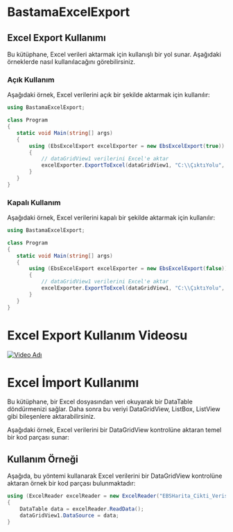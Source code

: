 # BastamaExcelExport

## Excel Export Kullanımı

Bu kütüphane, Excel verileri aktarmak için kullanışlı bir yol sunar. Aşağıdaki örneklerde nasıl kullanılacağını görebilirsiniz.

### Açık Kullanım

Aşağıdaki örnek, Excel verilerini açık bir şekilde aktarmak için kullanılır:

 ```csharp
using BastamaExcelExport;

class Program
{
    static void Main(string[] args)
    {
        using (EbsExcelExport excelExporter = new EbsExcelExport(true))
        {
            // dataGridView1 verilerini Excel'e aktar
            excelExporter.ExportToExcel(dataGridView1, "C:\\ÇıktıYolu", "DosyaAdı", true);
        }
    }
}
```
### Kapalı Kullanım
Aşağıdaki örnek, Excel verilerini kapalı bir şekilde aktarmak için kullanılır:

 ```csharp
using BastamaExcelExport;

class Program
{
    static void Main(string[] args)
    {
        using (EbsExcelExport excelExporter = new EbsExcelExport(false))
        {
            // dataGridView1 verilerini Excel'e aktar
            excelExporter.ExportToExcel(dataGridView1, "C:\\ÇıktıYolu", "DosyaAdı", false);
        }
    }
}
```
# Excel Export Kullanım Videosu
[![Video Adı](https://img.youtube.com/vi/KmUc8y01DrM/0.jpg)](https://www.youtube.com/watch?v=KmUc8y01DrM)





# Excel İmport Kullanımı

Bu kütüphane, bir Excel dosyasından veri okuyarak bir DataTable döndürmenizi sağlar. Daha sonra bu veriyi DataGridView, ListBox, ListView gibi bileşenlere aktarabilirsiniz.

Aşağıdaki örnek, Excel verilerini bir DataGridView kontrolüne aktaran temel bir kod parçası sunar:

## Kullanım Örneği

Aşağıda, bu yöntemi kullanarak Excel verilerini bir DataGridView kontrolüne aktaran örnek bir kod parçası bulunmaktadır:

```csharp
using (ExcelReader excelReader = new ExcelReader("EBSHarita_Cikti_Verisi.xlsx"))
{
    DataTable data = excelReader.ReadData();
    dataGridView1.DataSource = data;
}



